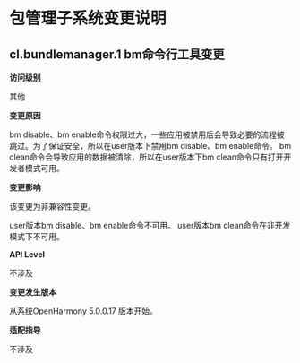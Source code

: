 # 包管理子系统变更说明

## cl.bundlemanager.1 bm命令行工具变更

**访问级别**

其他

**变更原因**

bm disable、bm enable命令权限过大，一些应用被禁用后会导致必要的流程被跳过。为了保证安全，所以在user版本下禁用bm disable、bm enable命令。
bm clean命令会导致应用的数据被清除，所以在user版本下bm clean命令只有打开开发者模式可用。

**变更影响**

该变更为非兼容性变更。

user版本bm disable、bm enable命令不可用。
user版本bm clean命令在非开发模式下不可用。

**API Level**

不涉及

**变更发生版本**

从系统OpenHarmony 5.0.0.17 版本开始。

**适配指导**

不涉及